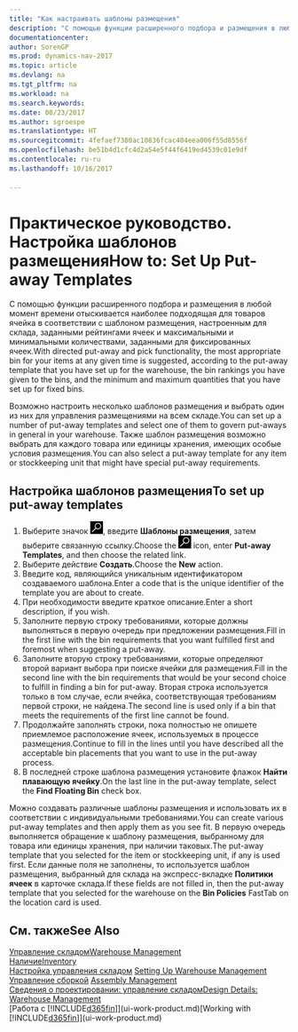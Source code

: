 ```yaml
---
title: "Как настраивать шаблоны размещения"
description: "С помощью функции расширенного подбора и размещения в любой момент времени отыскивается наиболее подходящая для товаров ячейка в соответствии с шаблоном размещения, настроенным для склада, заданными рейтингами ячеек и максимальными и минимальными количествами, заданными для фиксированных ячеек."
documentationcenter: 
author: SorenGP
ms.prod: dynamics-nav-2017
ms.topic: article
ms.devlang: na
ms.tgt_pltfrm: na
ms.workload: na
ms.search.keywords: 
ms.date: 08/23/2017
ms.author: sgroespe
ms.translationtype: HT
ms.sourcegitcommit: 4fefaef7380ac10836fcac404eea006f55d8556f
ms.openlocfilehash: be51b4d1cfc4d2a54e5f44f6419ed4539c01e9df
ms.contentlocale: ru-ru
ms.lasthandoff: 10/16/2017

---
```

# <a name="how-to-set-up-put-away-templates"></a><span data-ttu-id="78539-103">Практическое руководство. Настройка шаблонов размещения</span><span class="sxs-lookup"><span data-stu-id="78539-103">How to: Set Up Put-away Templates</span></span>
<span data-ttu-id="78539-104">С помощью функции расширенного подбора и размещения в любой момент времени отыскивается наиболее подходящая для товаров ячейка в соответствии с шаблоном размещения, настроенным для склада, заданными рейтингами ячеек и максимальными и минимальными количествами, заданными для фиксированных ячеек.</span><span class="sxs-lookup"><span data-stu-id="78539-104">With directed put-away and pick functionality, the most appropriate bin for your items at any given time is suggested, according to the put-away template that you have set up for the warehouse, the bin rankings you have given to the bins, and the minimum and maximum quantities that you have set up for fixed bins.</span></span>  

<span data-ttu-id="78539-105">Возможно настроить несколько шаблонов размещения и выбрать один из них для управления размещениями на всем складе.</span><span class="sxs-lookup"><span data-stu-id="78539-105">You can set up a number of put-away templates and select one of them to govern put-aways in general in your warehouse.</span></span> <span data-ttu-id="78539-106">Также шаблон размещения возможно выбрать для каждого товара или единицы хранения, имеющих особые условия размещения.</span><span class="sxs-lookup"><span data-stu-id="78539-106">You can also select a put-away template for any item or stockkeeping unit that might have special put-away requirements.</span></span>  

## <a name="to-set-up-put-away-templates"></a><span data-ttu-id="78539-107">Настройка шаблонов размещения</span><span class="sxs-lookup"><span data-stu-id="78539-107">To set up put-away templates</span></span>  
1.  <span data-ttu-id="78539-108">Выберите значок ![Поиск страницы или отчета](media/ui-search/search_small.png "Значок поиска страницы или отчета"), введите **Шаблоны размещения**, затем выберите связанную ссылку.</span><span class="sxs-lookup"><span data-stu-id="78539-108">Choose the ![Search for Page or Report](media/ui-search/search_small.png "Search for Page or Report icon") icon, enter **Put-away Templates**, and then choose the related link.</span></span>  
2.  <span data-ttu-id="78539-109">Выберите действие **Создать**.</span><span class="sxs-lookup"><span data-stu-id="78539-109">Choose the **New** action.</span></span>  
3.  <span data-ttu-id="78539-110">Введите код, являющийся уникальным идентификатором создаваемого шаблона.</span><span class="sxs-lookup"><span data-stu-id="78539-110">Enter a code that is the unique identifier of the template you are about to create.</span></span>  
4.  <span data-ttu-id="78539-111">При необходимости введите краткое описание.</span><span class="sxs-lookup"><span data-stu-id="78539-111">Enter a short description, if you wish.</span></span>  
5.  <span data-ttu-id="78539-112">Заполните первую строку требованиями, которые должны выполняться в первую очередь при предложении размещения.</span><span class="sxs-lookup"><span data-stu-id="78539-112">Fill in the first line with the bin requirements that you want fulfilled first and foremost when suggesting a put-away.</span></span>  
6.  <span data-ttu-id="78539-113">Заполните вторую строку требованиями, которые определяют второй вариант выбора при поиске ячейки для размещения.</span><span class="sxs-lookup"><span data-stu-id="78539-113">Fill in the second line with the bin requirements that would be your second choice to fulfill in finding a bin for put-away.</span></span> <span data-ttu-id="78539-114">Вторая строка используется только в том случае, если ячейка, соответствующая требованиям первой строки, не найдена.</span><span class="sxs-lookup"><span data-stu-id="78539-114">The second line is used only if a bin that meets the requirements of the first line cannot be found.</span></span>  
7.  <span data-ttu-id="78539-115">Продолжайте заполнять строки, пока полностью не опишете приемлемое расположение ячеек, используемых в процессе размещения.</span><span class="sxs-lookup"><span data-stu-id="78539-115">Continue to fill in the lines until you have described all the acceptable bin placements that you want to use in the put-away process.</span></span>  
8.  <span data-ttu-id="78539-116">В последней строке шаблона размещения установите флажок **Найти плавающую ячейку**.</span><span class="sxs-lookup"><span data-stu-id="78539-116">On the last line in the put-away template, select the **Find Floating Bin** check box.</span></span>  

<span data-ttu-id="78539-117">Можно создавать различные шаблоны размещения и использовать их в соответствии с индивидуальными требованиями.</span><span class="sxs-lookup"><span data-stu-id="78539-117">You can create various put-away templates and then apply them as you see fit.</span></span> <span data-ttu-id="78539-118">В первую очередь выполняется обращение к шаблону размещения, выбранному для товара или единицы хранения, при наличии таковых.</span><span class="sxs-lookup"><span data-stu-id="78539-118">The put-away template that you selected for the item or stockkeeping unit, if any is used first.</span></span> <span data-ttu-id="78539-119">Если данные поля не заполнены, то используется шаблон размещения, выбранный для склада на экспресс-вкладке **Политики ячеек** в карточке склада.</span><span class="sxs-lookup"><span data-stu-id="78539-119">If these fields are not filled in, then the put-away template that you selected for the warehouse on the **Bin Policies** FastTab on the location card is used.</span></span>  

## <a name="see-also"></a><span data-ttu-id="78539-120">См. также</span><span class="sxs-lookup"><span data-stu-id="78539-120">See Also</span></span>  
[<span data-ttu-id="78539-121">Управление складом</span><span class="sxs-lookup"><span data-stu-id="78539-121">Warehouse Management</span></span>](warehouse-manage-warehouse.md)  
[<span data-ttu-id="78539-122">Наличие</span><span class="sxs-lookup"><span data-stu-id="78539-122">Inventory</span></span>](inventory-manage-inventory.md)  
<span data-ttu-id="78539-123">[Настройка управления складом](warehouse-setup-warehouse.md)   </span><span class="sxs-lookup"><span data-stu-id="78539-123">[Setting Up Warehouse Management](warehouse-setup-warehouse.md)   </span></span>  
<span data-ttu-id="78539-124">[Управление сборкой](assembly-assemble-items.md)  </span><span class="sxs-lookup"><span data-stu-id="78539-124">[Assembly Management](assembly-assemble-items.md)  </span></span>  
[<span data-ttu-id="78539-125">Сведения о проектировании: управление складом</span><span class="sxs-lookup"><span data-stu-id="78539-125">Design Details: Warehouse Management</span></span>](design-details-warehouse-management.md)  
<span data-ttu-id="78539-126">[Работа с [!INCLUDE[d365fin](includes/d365fin_md.md)]](ui-work-product.md)</span><span class="sxs-lookup"><span data-stu-id="78539-126">[Working with [!INCLUDE[d365fin](includes/d365fin_md.md)]](ui-work-product.md)</span></span>

